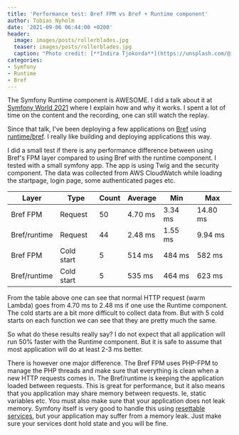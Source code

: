 ```yaml
---
title: 'Performance test: Bref FPM vs Bref + Runtime component'
author: Tobias Nyholm
date: '2021-09-06 06:44:00 +0200'
header:
  image: images/posts/rollerblades.jpg
  teaser: images/posts/rollerblades.jpg
  caption: "Photo credit: [**Indira Tjokorda**](https://unsplash.com/@indiratjokorda)"
categories:
- Symfony
- Runtime
- Bref
---
```


The Symfony Runtime component is AWESOME. I did a talk about it at
[Symfony World 2021](https://live.symfony.com/2021-world/) where I explain how and
why it works. I spent a lot of time on the content and the recording, one can still
watch the replay.

Since that talk, I've been deploying a few applications on [Bref](https://bref.sh/)
using [runtime/bref](https://github.com/php-runtime/bref). I really like building
and deploying applications this way.

I did a small test if there is any performance difference between using Bref's FPM
layer compared to using Bref with the runtime component. I tested with a small
symfony app. The app is using Twig and the security component. The data was collected from
AWS CloudWatch while loading the startpage, login page, some authenticated pages etc.

| Layer        | Type       | Count | Average | Min     | Max      |
|--------------|------------|-------|---------|---------|----------|
| Bref FPM     | Request    |    50 | 4.70 ms | 3.34 ms | 14.80 ms |
| Bref/runtime | Request    |    44 | 2.48 ms | 1.55 ms | 9.94 ms  |
| Bref FPM     | Cold start |     5 | 514 ms  | 484 ms  | 582 ms   |
| Bref/runtime | Cold start |     5 | 535 ms  | 464 ms  | 623 ms   |

From the table above one can see that normal HTTP request (warm Lambda) goes from
4.70 ms to 2.48 ms if one use the Runtime component. The cold starts are a bit more
difficult to collect data from. But with 5 cold starts on each function we can see
that they are pretty much the same.

So what do these results really say? I do not expect that all application will
run 50% faster with the Runtime component. But it is safe to assume that most
application will do at least 2-3 ms better.

There is however one major difference. The Bref FPM uses PHP-FPM to manage the
PHP threads and make sure that everything is clean when a new HTTP requests comes
in. The Bref/runtime is keeping the application loaded between requests. This is
great for performance, but it also means that you application may share memory between
requests. Ie, static variables etc. You must also make sure that your application
does not leak memory. Symfony itself is very good to handle this using
[resettable services](https://symfony.com/doc/current/reference/dic_tags.html#kernel-reset),
but your application may suffer from a memory leak. Just make sure your services
dont hold state and you will be fine.
